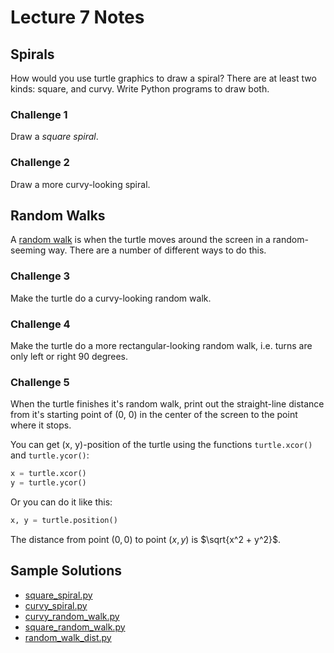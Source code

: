 # Lecture 7 Notes

## Spirals

How would you use turtle graphics to draw a spiral? There are at least two
kinds: square, and curvy. Write Python programs to draw both.

### Challenge 1

Draw a *square spiral*.


### Challenge 2

Draw a more curvy-looking spiral.


## Random Walks

A [random walk](https://en.wikipedia.org/wiki/Random_walk) is when the turtle
moves around the screen in a random-seeming way. There are a number of
different ways to do this.


### Challenge 3

Make the turtle do a curvy-looking random walk.


### Challenge 4

Make the turtle do a more rectangular-looking random walk, i.e. turns are
only left or right 90 degrees.


### Challenge 5

When the turtle finishes it's random walk, print out the straight-line
distance from it's starting point of (0, 0) in the center of the screen to the point
where it stops.

You can get (x, y)-position of the turtle using the functions `turtle.xcor()`
and `turtle.ycor()`:

```python
x = turtle.xcor()
y = turtle.ycor()
```

Or you can do it like this:

```python
x, y = turtle.position()
```

The distance from point $(0, 0)$ to point $(x, y)$ is $\sqrt{x^2 + y^2}$.


## Sample Solutions

- [square_spiral.py](square_spiral.py)
- [curvy_spiral.py](curvy_spiral.py)
- [curvy_random_walk.py](curvy_random_walk.py)
- [square_random_walk.py](square_random_walk.py)
- [random_walk_dist.py](random_walk_dist.py)
